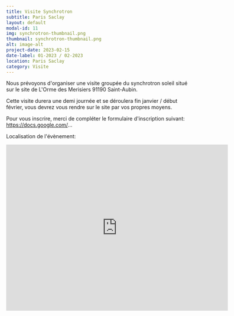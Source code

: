 ```yaml
---
title: Visite Synchrotron
subtitle: Paris Saclay
layout: default
modal-id: 11
img: synchrotron-thumbnail.png
thumbnail: synchrotron-thumbnail.png
alt: image-alt
project-date: 2023-02-15
date-label: 01-2023 / 02-2023
location: Paris Saclay
category: Visite
---
```


Nous prévoyons d'organiser une visite groupée du synchrotron soleil situé sur le site de L'Orme des Merisiers 91190 Saint-Aubin.

Cette visite durera une demi journée et se déroulera fin janvier / début février, vous devrez vous rendre sur le site par vos propres moyens.

Pour vous inscrire, merci de compléter le formulaire d'inscription suivant:
<a href="https://docs.google.com/forms/d/e/1FAIpQLScd-TqpJVhG5j2AQMndZc4rGXeO_3NVcVDactjRV-Ahsj8kpQ/viewform?usp=sf_link" target="_blank">https://docs.google.com/... </a>

Localisation de l'évènement:
<iframe src="https://www.google.com/maps/embed?pb=!1m18!1m12!1m3!1d10531.084833855268!2d2.136547768370235!3d48.70985381910756!2m3!1f0!2f0!3f0!3m2!1i1024!2i768!4f13.1!3m3!1m2!1s0x47e67f6f9b10bb53%3A0xedec3da4ea9d1d91!2sSynchrotron%20SOLEIL%20-%20CNRS%20-%20CEA%20Paris-Saclay!5e0!3m2!1sfr!2sfr!4v1672049912806!5m2!1sfr!2sfr" width="600" height="450" style="border:0;" allowfullscreen="" loading="lazy" referrerpolicy="no-referrer-when-downgrade"></iframe>
